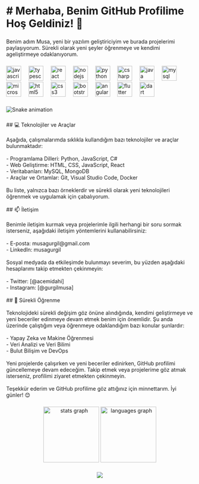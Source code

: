 <h1 align="left"># Merhaba, Benim GitHub Profilime Hoş Geldiniz! 👋</h1>

###

<p align="left">Benim adım Musa, yeni bir yazılım geliştiriciyim ve burada projelerimi paylaşıyorum. Sürekli olarak yeni şeyler öğrenmeye ve kendimi ageliştirmeye odaklanıyorum.</p>

###

<div align="left">
  <img src="https://cdn.jsdelivr.net/gh/devicons/devicon/icons/javascript/javascript-original.svg" height="40" alt="javascript logo"  />
  <img width="12" />
  <img src="https://cdn.jsdelivr.net/gh/devicons/devicon/icons/typescript/typescript-original.svg" height="40" alt="typescript logo"  />
  <img width="12" />
  <img src="https://cdn.jsdelivr.net/gh/devicons/devicon/icons/react/react-original.svg" height="40" alt="react logo"  />
  <img width="12" />
  <img src="https://cdn.jsdelivr.net/gh/devicons/devicon/icons/nodejs/nodejs-original.svg" height="40" alt="nodejs logo"  />
  <img width="12" />
  <img src="https://cdn.jsdelivr.net/gh/devicons/devicon/icons/python/python-original.svg" height="40" alt="python logo"  />
  <img width="12" />
  <img src="https://cdn.jsdelivr.net/gh/devicons/devicon/icons/csharp/csharp-original.svg" height="40" alt="csharp logo"  />
  <img width="12" />
  <img src="https://cdn.jsdelivr.net/gh/devicons/devicon/icons/java/java-original.svg" height="40" alt="java logo"  />
  <img width="12" />
  <img src="https://cdn.jsdelivr.net/gh/devicons/devicon/icons/mysql/mysql-original.svg" height="40" alt="mysql logo"  />
  <img width="12" />
  <img src="https://cdn.jsdelivr.net/gh/devicons/devicon/icons/microsoftsqlserver/microsoftsqlserver-plain.svg" height="40" alt="microsoftsqlserver logo"  />
  <img width="12" />
  <img src="https://cdn.jsdelivr.net/gh/devicons/devicon/icons/html5/html5-original.svg" height="40" alt="html5 logo"  />
  <img width="12" />
  <img src="https://cdn.jsdelivr.net/gh/devicons/devicon/icons/css3/css3-original.svg" height="40" alt="css3 logo"  />
  <img width="12" />
  <img src="https://cdn.jsdelivr.net/gh/devicons/devicon/icons/bootstrap/bootstrap-original.svg" height="40" alt="bootstrap logo"  />
  <img width="12" />
  <img src="https://cdn.jsdelivr.net/gh/devicons/devicon/icons/angularjs/angularjs-original.svg" height="40" alt="angularjs logo"  />
  <img width="12" />
  <img src="https://cdn.jsdelivr.net/gh/devicons/devicon/icons/flutter/flutter-original.svg" height="40" alt="flutter logo"  />
  <img width="12" />
  <img src="https://cdn.jsdelivr.net/gh/devicons/devicon/icons/dart/dart-original.svg" height="40" alt="dart logo"  />
</div>

###

<img src="https://raw.githubusercontent.com/musagurgil/musagurgil/output/snake.svg" alt="Snake animation" />

###

<p align="left">## 💻 Teknolojiler ve Araçlar<br><br>Aşağıda, çalışmalarımda sıklıkla kullandığım bazı teknolojiler ve araçlar bulunmaktadır:<br><br>- Programlama Dilleri: Python, JavaScript, C#<br>- Web Geliştirme: HTML, CSS, JavaScript, React<br>- Veritabanları: MySQL, MongoDB<br>- Araçlar ve Ortamlar: Git, Visual Studio Code, Docker<br><br>Bu liste, yalnızca bazı örneklerdir ve sürekli olarak yeni teknolojileri öğrenmek ve uygulamak için çabalıyorum.<br><br>## 📫 İletişim<br><br>Benimle iletişim kurmak veya projelerimle ilgili herhangi bir soru sormak isterseniz, aşağıdaki iletişim yöntemlerini kullanabilirsiniz:<br><br>- E-posta: musagurgil@gmail.com<br>- LinkedIn: musagurgil<br><br>Sosyal medyada da etkileşimde bulunmayı severim, bu yüzden aşağıdaki hesaplarımı takip etmekten çekinmeyin:<br><br>- Twitter: [@acemidahi]<br>- Instagram: [@gurgilmusa]<br><br>## 🌱 Sürekli Öğrenme<br><br>Teknolojideki sürekli değişim göz önüne alındığında, kendimi geliştirmeye ve yeni beceriler edinmeye devam etmek benim için önemlidir. Şu anda üzerinde çalıştığım veya öğrenmeye odaklandığım bazı konular şunlardır:<br><br>- Yapay Zeka ve Makine Öğrenmesi<br>- Veri Analizi ve Veri Bilimi<br>- Bulut Bilişim ve DevOps<br><br>Yeni projelerde çalışırken ve yeni beceriler edinirken, GitHub profilimi güncellemeye devam edeceğim. Takip etmek veya projelerime göz atmak isterseniz, profilimi ziyaret etmekten çekinmeyin.<br><br>Teşekkür ederim ve GitHub profilime göz attığınız için minnettarım. İyi günler! 😊</p>

###

<div align="center">
  <img src="https://github-readme-stats.vercel.app/api?username=musagurgil&hide_title=false&hide_rank=false&show_icons=true&include_all_commits=true&count_private=true&disable_animations=false&theme=dracula&locale=en&hide_border=false&order=1" height="150" alt="stats graph"  />
  <img src="https://github-readme-stats.vercel.app/api/top-langs?username=musagurgil&locale=en&hide_title=false&layout=compact&card_width=320&langs_count=5&theme=dracula&hide_border=false&order=2" height="150" alt="languages graph"  />
</div>

###

<div align="center">
  <img src="https://profile-counter.glitch.me/musagurgil/count.svg?"  />
</div>

###
